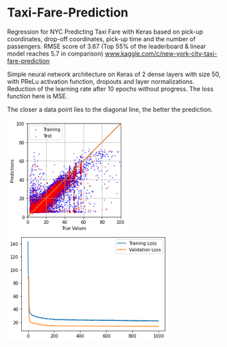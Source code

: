 # Taxi-Fare-Prediction
Regression for NYC Predicting Taxi Fare  with Keras based on pick-up coordinates, drop-off coordinates, pick-up time and the number of passengers. RMSE score of 3.67 (Top 55% of the leaderboard &amp; linear model reaches 5.7 in comparison) www.kaggle.com/c/new-york-city-taxi-fare-prediction

Simple neural network architecture on Keras of 2 dense layers with size 50, with PReLu activation function, dropouts and layer normalizations. Reduction of the learning rate after 10 epochs without progress. The loss function here is MSE.

The closer a data point lies to the diagonal line, the better the prediction.

![Test Image 1](https://github.com/fallintoplace/Predicting-Taxi-Fare/blob/master/prediction_graph.png)
![Test Image 2](https://github.com/fallintoplace/Predicting-Taxi-Fare/blob/master/loss_graph.png)

